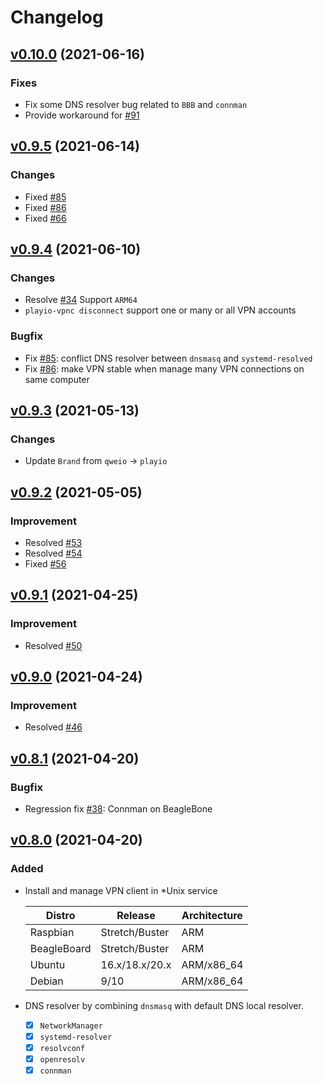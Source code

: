 # Changelog

## [v0.10.0](https://github.com/play-iot/iot-vpn/tree/vpnc/v0.10.0) (2021-06-16)

### Fixes

- Fix some DNS resolver bug related to `BBB` and `connman`
- Provide workaround for [#91](https://github.com/play-iot/iot-vpn/issues/91)

## [v0.9.5](https://github.com/play-iot/iot-vpn/tree/vpnc/v0.9.5) (2021-06-14)

### Changes

- Fixed [#85](https://github.com/play-iot/iot-vpn/issues/85)
- Fixed [#86](https://github.com/play-iot/iot-vpn/issues/86)
- Fixed [#66](https://github.com/play-iot/iot-vpn/issues/66)

## [v0.9.4](https://github.com/play-iot/iot-vpn/tree/vpnc/v0.9.4) (2021-06-10)

### Changes

- Resolve [#34](https://github.com/play-iot/iot-vpn/issues/34) Support `ARM64`
- `playio-vpnc disconnect` support one or many or all VPN accounts

### Bugfix

- Fix [#85](https://github.com/play-iot/iot-vpn/issues/85): conflict DNS resolver between `dnsmasq` and `systemd-resolved`
- Fix [#86](https://github.com/play-iot/iot-vpn/issues/86): make VPN stable when manage many VPN connections on same computer 

## [v0.9.3](https://github.com/play-iot/iot-vpn/tree/vpnc/v0.9.3) (2021-05-13)

### Changes

- Update `Brand` from `qweio` -> `playio`

## [v0.9.2](https://github.com/play-iot/iot-vpn/tree/vpnc/v0.9.2) (2021-05-05)

### Improvement

- Resolved [#53](https://github.com/play-iot/iot-vpn/issues/53)
- Resolved [#54](https://github.com/play-iot/iot-vpn/issues/54)
- Fixed [#56](https://github.com/play-iot/iot-vpn/issues/56)

## [v0.9.1](https://github.com/play-iot/iot-vpn/tree/vpnc/v0.9.1) (2021-04-25)

### Improvement

- Resolved [#50](https://github.com/play-iot/iot-vpn/issues/50)

## [v0.9.0](https://github.com/play-iot/iot-vpn/tree/vpnc/v0.9.0) (2021-04-24)

### Improvement

- Resolved [#46](https://github.com/play-iot/iot-vpn/issues/46)

## [v0.8.1](https://github.com/play-iot/iot-vpn/tree/vpnc/v0.8.1) (2021-04-20)

### Bugfix

- Regression fix [#38](https://github.com/play-iot/iot-vpn/issues/38): Connman on BeagleBone

## [v0.8.0](https://github.com/play-iot/iot-vpn/tree/vpnc/v0.8.0) (2021-04-20)

### Added
- Install and manage VPN client in *Unix service

  | Distro      | Release        | Architecture |
  |-------------|----------------|--------------|
  | Raspbian    | Stretch/Buster | ARM          |
  | BeagleBoard | Stretch/Buster | ARM          |
  | Ubuntu      | 16.x/18.x/20.x | ARM/x86_64   |
  | Debian      | 9/10           | ARM/x86_64   |
  
- DNS resolver by combining `dnsmasq` with default DNS local resolver.
  - [x] `NetworkManager`
  - [x] `systemd-resolver`
  - [x] `resolvconf`
  - [x] `openresolv`
  - [x] `connman`
